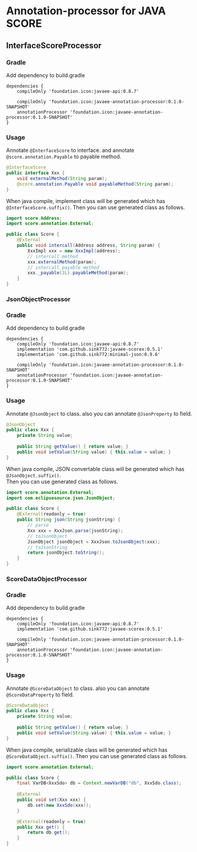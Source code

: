 # Annotation-processor for JAVA SCORE

## InterfaceScoreProcessor

### Gradle
Add dependency to build.gradle
````
dependencies {
    compileOnly 'foundation.icon:javaee-api:0.8.7'
    
    compileOnly 'foundation.icon:javaee-annotation-processor:0.1.0-SNAPSHOT'
    annotationProcessor 'foundation.icon:javaee-annotation-processor:0.1.0-SNAPSHOT'
}
````

### Usage
Annotate `@InterfaceScore` to interface. and annotate `@score.annotation.Payable` to payable method.
````java
@InterfaceScore
public interface Xxx {
    void externalMethod(String param);
    @score.annotation.Payable void payableMethod(String param);
}
````

When java compile, implement class will be generated which has `@InterfaceScore.suffix()`.
Then you can use generated class as follows.
````java
import score.Address;
import score.annotation.External;

public class Score {
    @External
    public void intercall(Address address, String param) {
        XxxImpl xxx = new XxxImpl(address);
        // intercall method
        xxx.externalMethod(param);
        // intercall payable method
        xxx._payable(1L).payableMethod(param);
    }
}
````

### JsonObjectProcessor

### Gradle
Add dependency to build.gradle
````
dependencies {
    compileOnly 'foundation.icon:javaee-api:0.8.7'
    implementation 'com.github.sink772:javaee-scorex:0.5.1'
    implementation 'com.github.sink772:minimal-json:0.9.6'
    
    compileOnly 'foundation.icon:javaee-annotation-processor:0.1.0-SNAPSHOT'
    annotationProcessor 'foundation.icon:javaee-annotation-processor:0.1.0-SNAPSHOT'
}
````

### Usage
Annotate `@JsonObject` to class. also you can annotate `@JsonProperty` to field.
````java
@JsonObject
public class Xxx {
    private String value;
    
    public String getValue() { return value; }
    public void setValue(String value) { this.value = value; }
}
````

When java compile, JSON convertable class will be generated which has `@JsonObject.suffix()`.  
Then you can use generated class as follows.
````java
import score.annotation.External;
import com.eclipsesource.json.JsonObject;

public class Score {
    @External(readonly = true)
    public String json(String jsonString) {
        // parse
        Xxx xxx = XxxJson.parse(jsonString);
        // toJsonObject
        JsonObject jsonObject = XxxJson.toJsonObject(xxx);
        // toJsonString 
        return jsonObject.toString();
    }
}
````

### ScoreDataObjectProcessor

### Gradle
Add dependency to build.gradle
````
dependencies {
    compileOnly 'foundation.icon:javaee-api:0.8.7'
    implementation 'com.github.sink772:javaee-scorex:0.5.1'
    
    compileOnly 'foundation.icon:javaee-annotation-processor:0.1.0-SNAPSHOT'
    annotationProcessor 'foundation.icon:javaee-annotation-processor:0.1.0-SNAPSHOT'
}
````

### Usage
Annotate `@ScoreDataObject` to class. also you can annotate `@ScoreDataProperty` to field.
````java
@ScoreDataObject
public class Xxx {
    private String value;
    
    public String getValue() { return value; }
    public void setValue(String value) { this.value = value; }
}
````

When java compile, serializable class will be generated which has `@ScoreDataObject.suffix()`.
Then you can use generated class as follows.
````java
import score.annotation.External;

public class Score {
    final VarDB<XxxSdo> db = Context.newVarDB("db", XxxSdo.class);
    
    @External
    public void set(Xxx xxx) {
        db.set(new XxxSdo(xxx));
    }

    @External(readonly = true)
    public Xxx get() {
        return db.get();
    }
}
````
